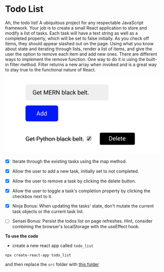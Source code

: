 # Todo List

Ah, the todo list! A ubiquitous project for any respectable JavaScript framework. Your job is to create a small React application to store and modify a list of tasks. Each task will have a text string as well as a completed property, which will be set to false initially. As you check off items, they should appear slashed out on the page. Using what you know about state and iterating through lists, render a list of items, and give the user the option to remove each item and add new ones. There are different ways to implement the remove function. One way to do it is using the built-in filter method. Filter returns a new array when invoked and is a great way to stay true to the functional nature of React.

![](img.png)

- [x] Iterate through the existing tasks using the map method.

- [x] Allow the user to add a new task, initially set to not completed.

- [x] Allow the user to remove a task by clicking the delete button.

- [x] Allow the user to toggle a task's completion property by clicking the checkbox next to it.

- [x] Ninja Bonus: When updating the tasks' state, don't mutate the current task objects or the current task list.

- [ ] Sensei Bonus: Persist the todos list on page refreshes. Hint, consider combining the browser's localStorage with the useEffect hook.

**To use the code**
- create a new react app called ``todo_list `` 

```
npx create-react-app todo_list
```

and then replace the ``src`` folder with [this folder](https://github.com/SaraSaeed1/Software-Web-Development-Bootcamp/tree/main/MERN_stack/React/Todo%20List/src) 

